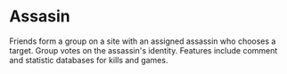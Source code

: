 # Assasin
Friends form a group on a site with an assigned assassin who chooses a target. Group votes on the assassin's identity. Features include comment and statistic databases for kills and games.
